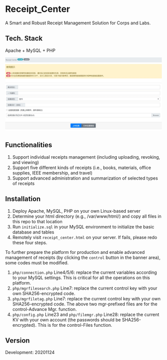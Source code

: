 # Receipt_Center
A Smart and Robust Receipt Management Solution for Corps and Labs.



## Tech. Stack

Apache + MySQL + PHP

![title](title.jpg)



## Functionalities

1. Support individual receipts management (including uploading, revoking, and viewing)
2. Support five different kinds of receipts (i.e., books, materials, office supplies, IEEE membership, and travel)
3. Support advanced administration and summarization of selected types of receipts



## Installation

1. Deploy Apache, MySQL, PHP on your own Linux-based server
2. Determine your html directory (e.g., /var/www/html/) and copy all files in this repo to that location
3. Run `initialize.sql` in your MySQL environment to initialize the basic database and tables
4. Remotely visit `receipt_center.html` on your server. If fails, please redo these four steps.

To further prepare the platform for production and enable advanced management of receipts (by clicking the `control` button in the banner area), some codes must be modified. 

1. `php/connection.php` Line4/5/6: replace the current variables according to your MySQL settings. This is critical for all the operations on this platform.
2. `php/mgrfilesearch.php` Line7: replace the current control key with your own SHA256-encrypted code.
3. `php/mgrfiletag.php` Line7:  replace the current control key with your own SHA256-encrypted code. The above two mgr-prefixed files are for the control-Advance Mgr. function.
4. `php/config.php` Line23 and `php/filemgr.php` Line28: replace the current KV with your own account (the passwords should be SHA256-encrypted). This is for the control-Files function.



## Version

Development: 20201124
